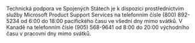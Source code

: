 Technická podpora ve Spojených Státech je k dispozici prostřednictvím služby Microsoft Product Support Services na telefonním čísle (800) 892-5234 od 6:00 do 18:00 pacifického času ve všední dny mimo svátků. V Kanadě na telefonním čísle (905) 568-9641 od 8:00 do 20:00 východního času v pracovní dny mimo svátků.

<!--HONumber=Jul16_HO3-->


